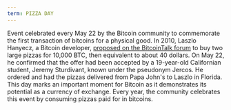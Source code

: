 ```yaml
---
term: PIZZA DAY
---
```


Event celebrated every May 22 by the Bitcoin community to commemorate the first transaction of bitcoins for a physical good. In 2010, Laszlo Hanyecz, a Bitcoin developer, [proposed on the BitcoinTalk forum](https://bitcointalk.org/index.php?topic=137.msg1141#msg1141) to buy two large pizzas for 10,000 BTC, then equivalent to about 40 dollars. On May 22, he confirmed that the offer had been accepted by a 19-year-old Californian student, Jeremy Sturdivant, known under the pseudonym Jercos. He ordered and had the pizzas delivered from Papa John's to Laszlo in Florida. This day marks an important moment for Bitcoin as it demonstrates its potential as a currency of exchange. Every year, the community celebrates this event by consuming pizzas paid for in bitcoins.